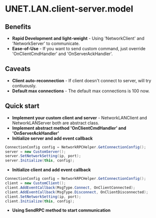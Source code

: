 # UNET.LAN.client-server.model
## Benefits
* **Rapid Development and light-weight** - Using 'NetworkClient' and 'NetworkServer' to communicate.
* **Ease-of-Use** - If you want to send custom command, just override 'OnClientCmdHandler' and 'OnServerAckHandler'.

## Caveats
* **Client auto-reconnection** - If client doesn't connect to server, will try contiuously.
* **Default max connections** - The default max connections is 100 now.


## Quick start
* **Implement your custom client and server** - NetworkLANClient and NetworkLANServer both are abstract class.
* **Implement abstract method 'OnClientCmdHandler' and 'OnServerAckHandler'**
* **Initialize server and add event callback**
```cs
ConnectionConfig config = NetworkRPCHelper.GetConnectionConfig();
server = new CustomServer();
server.SetNetworkSetting(ip, port);
server.Initialize(this, config);
```

* **Initialize client and add event callback**
```cs
ConnectionConfig config = NetworkRPCHelper.GetConnectionConfig();
client = new CustomClient();
client.AddEventCallback(MsgType.Connect, OnClientConnected);
client.AddEventCallback(MsgType.Disconnect, OnClientDisconnected);
client.SetNetworkSetting(ip, port);
client.Initialize(this, config);
```
* **Using SendRPC method to start communication**

